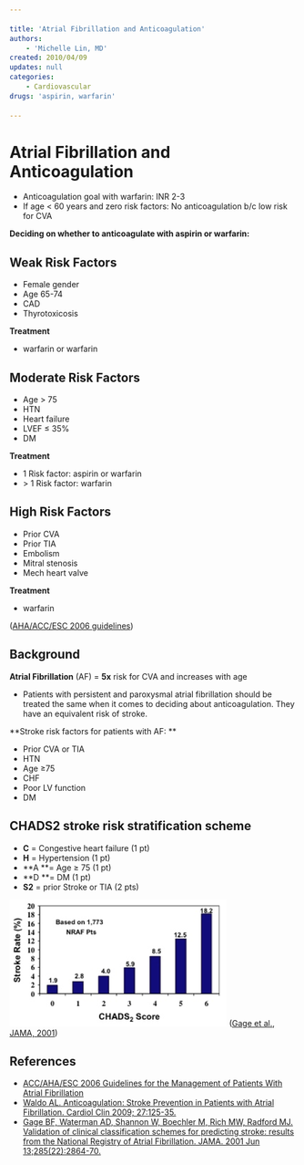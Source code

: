 ```yaml
---

title: 'Atrial Fibrillation and Anticoagulation'
authors:
    - 'Michelle Lin, MD'
created: 2010/04/09
updates: null
categories:
    - Cardiovascular
drugs: 'aspirin, warfarin'

---
```




# Atrial Fibrillation and Anticoagulation

-   Anticoagulation goal with <span class="drug">warfarin</span>: INR 2-3
-   If age &lt; 60 years and zero risk factors: No anticoagulation b/c low risk for CVA 

**Deciding on whether to anticoagulate with aspirin or warfarin:**

## Weak Risk Factors

- Female gender    
- Age 65-74         
- CAD               
- Thyrotoxicosis

**Treatment**

- <span class="drug">warfarin</span> or <span class="drug">warfarin</span>

## Moderate Risk Factors

- Age &gt; 75            
- HTN                     
- Heart failure           
- LVEF ≤ 35%              
- DM  

**Treatment**

- 1 Risk factor: <span class="drug">aspirin</span> or <span class="drug">warfarin</span>
- &gt; 1 Risk factor: <span class="drug">warfarin</span>

## High Risk Factors

- Prior CVA        
- Prior TIA         
- Embolism          
- Mitral stenosis   
- Mech heart valve

**Treatment**

- <span class="drug">warfarin</span>

([AHA/ACC/ESC 2006 guidelines](http://circ.ahajournals.org/content/114/7/e257.full))

## Background

**Atrial Fibrillation** (AF) = **5x** risk for CVA and increases with age 

-   Patients with persistent and paroxysmal atrial fibrillation should be treated the same when it comes to deciding about anticoagulation. They have an equivalent risk of stroke.

**Stroke risk factors for patients with AF: **

-   Prior CVA or TIA
-   HTN
-   Age ≥75
-   CHF
-   Poor LV function
-   DM

## CHADS2 stroke risk stratification scheme 

-   **C** = Congestive heart failure (1 pt)
-   **H** = Hypertension (1 pt)
-   **A **= Age ≥ 75 (1 pt)
-   **D **= DM (1 pt)
-   **S2** = prior Stroke or TIA (2 pts)

![](image-1.png)
([Gage et al., JAMA, 2001](https://www.ncbi.nlm.nih.gov/pubmed/?term=11401607))

## References

-   [ACC/AHA/ESC 2006 Guidelines for the Management of Patients With Atrial Fibrillation](http://circ.ahajournals.org/content/114/7/e257.full)
-   [Waldo AL. Anticoagulation: Stroke Prevention in Patients with Atrial Fibrillation. Cardiol Clin 2009; 27:125-35.](https://www.ncbi.nlm.nih.gov/pubmed/?term=19111769)
-   [Gage BF, Waterman AD, Shannon W, Boechler M, Rich MW, Radford MJ. Validation of clinical classification schemes for predicting stroke: results from the National Registry of Atrial Fibrillation. JAMA. 2001 Jun 13;285(22):2864-70.](https://www.ncbi.nlm.nih.gov/pubmed/?term=11401607)
